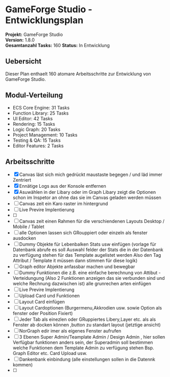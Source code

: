 # GameForge Studio - Entwicklungsplan

**Projekt:** GameForge Studio  
**Version:** 1.8.0  
**Gesamtanzahl Tasks:** 160
**Status:** In Entwicklung

## Uebersicht
Dieser Plan enthaelt 160 atomare Arbeitsschritte zur Entwicklung von GameForge Studio.

## Modul-Verteilung
- ECS Core Engine: 31 Tasks
- Function Library: 25 Tasks  
- UI Editor: 42 Tasks
- Rendering: 15 Tasks
- Logic Graph: 20 Tasks
- Project Management: 10 Tasks
- Testing & QA: 15 Tasks
- Editor Features: 2 Tasks

## Arbeitsschritte
- [X]  Canvas läst sich mich gedrückt maustaste begegen / und läd immer Zentriert
- [X]  Ennätige Logs aus der Konsole entfernen
- [X]  Asuwählen in der Libary oder im Graph Libary zeigt die Optionen schon im Inspetor an ohne das sie im Canvas geladen werden müssen
- [ ]  Canvas zeit ein Karo raster im hintergrund
- [ ]  Live Previre Implentierung
- [ ]  
- [ ]  Canvas zeit einen Rahmen für die verschiendenen Layouts Desktop  /  Mobile / Tablet
- [ ]  alle Optionen lassen sich GRouppiert oder einzeln als fenster ausdocken
- [ ]  Dummy Objekte für Lebenbalken Stats usw einfügen (vorlage für Datenbank abrufe es soll Auswahl felder der Stats die in der Datenbank zu verfügung stehen für das Template augelistet werden Also den Tag Attribut / Template it müssen dann stimmen für diese logik)
- [ ]  Graph editor Abjekte anfassbar machen und bewegbar
- [ ] Dummy Funktionen die z.B. eine einfache berechnung von Attibut - Verteidungung (Also 2 Funktionen anzeigen das sie verbunden sind und welche Rechnung dazwischen ist) alle grunrechen arten einfügen
- [ ]  Live Previre Implentierung
- [ ]  Upload Card und Funktionen
- [ ]  Layout Card einfügen
- [ ]  Layout Cardoptionen (Burgermenu,Akkrodien usw. sowie Option als fenster oder Position Fixiert)
- [ ]  Jeder Tab als einezlen oder GRuppiertes Libery,Layer etc. als als Fenster ab docken können ,button zu standart layout (jetztige ansicht)
- [ ]  NorGraph edir imer als eigenes Fenster aufrufen
- [ ]  3 Ebenen Super Admin/Teamplate Admin / Design Admin , hier sollen Verfügbar funktionen anders sein, der Superadmin soll bestimmen welche Funktionen dem Template Admin zu verfügung stehen Bsp. Graph Editor etc. Card Upload usw.
- [ ]  Dankenbank einbindung (alle einstellungen sollen in die Datennk kommen)
- [ ]